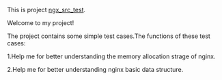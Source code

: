 This is project	[ngx_src_test](https://github.com/lojunren/ngx_src_test).

Welcome to my project!

The project contains some simple test cases.The functions of these test cases:

1.Help me for better understanding the memory allocation strage of nginx.

2.Help me for better understanding nginx basic data structure.
